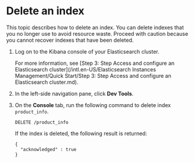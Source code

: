 # Delete an index

This topic describes how to delete an index. You can delete indexes that you no longer use to avoid resource waste. Proceed with caution because you cannot recover indexes that have been deleted.

1.  Log on to the Kibana console of your Elasticsearch cluster.

    For more information, see [Step 3: Step Access and configure an Elasticsearch cluster](/intl.en-US/Elasticsearch Instances Management/Quick Start/Step 3: Step Access and configure an Elasticsearch cluster.md).

2.  In the left-side navigation pane, click **Dev Tools**.

3.  On the **Console** tab, run the following command to delete index `product_info`.

    ```
    DELETE /product_info
    ```

    If the index is deleted, the following result is returned:

    ```
    {
      "acknowledged" : true
    }
    ```



